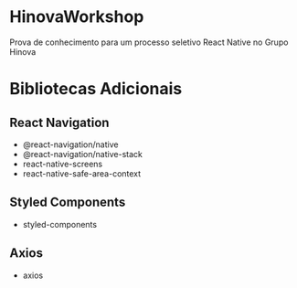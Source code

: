 # HinovaWorkshop

Prova de conhecimento para um processo seletivo React Native no Grupo Hinova

# Bibliotecas Adicionais

## React Navigation

- @react-navigation/native
- @react-navigation/native-stack
- react-native-screens
- react-native-safe-area-context

## Styled Components

- styled-components

## Axios

- axios
